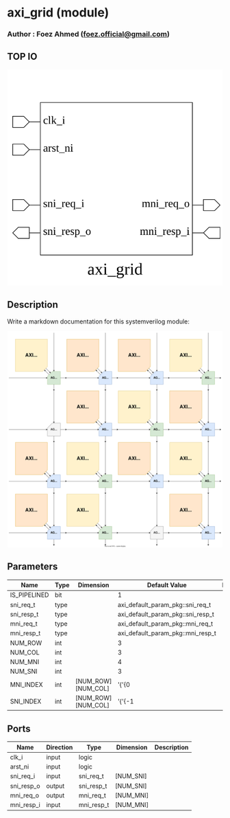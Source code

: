# axi_grid (module)

### Author : Foez Ahmed (foez.official@gmail.com)

## TOP IO
<img src="./axi_grid_top.svg">

## Description

Write a markdown documentation for this systemverilog module:

<img src="./axi_grid_des.svg">

## Parameters
|Name|Type|Dimension|Default Value|Description|
|-|-|-|-|-|
|IS_PIPELINED|bit||1||
|sni_req_t|type||axi_default_param_pkg::sni_req_t||
|sni_resp_t|type||axi_default_param_pkg::sni_resp_t||
|mni_req_t|type||axi_default_param_pkg::mni_req_t||
|mni_resp_t|type||axi_default_param_pkg::mni_resp_t||
|NUM_ROW|int||3||
|NUM_COL|int||3||
|NUM_MNI|int||4||
|NUM_SNI|int||3||
|MNI_INDEX|int|[NUM_ROW][NUM_COL]|'{'{0||
|SNI_INDEX|int|[NUM_ROW][NUM_COL]|'{'{-1||

## Ports
|Name|Direction|Type|Dimension|Description|
|-|-|-|-|-|
|clk_i|input|logic|||
|arst_ni|input|logic|||
|sni_req_i|input|sni_req_t|[NUM_SNI]||
|sni_resp_o|output|sni_resp_t|[NUM_SNI]||
|mni_req_o|output|mni_req_t|[NUM_MNI]||
|mni_resp_i|input|mni_resp_t|[NUM_MNI]||
